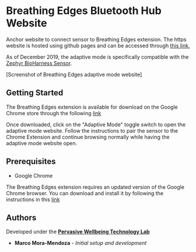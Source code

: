 # Breathing Edges Bluetooth Hub Website
Anchor website to connect sensor to Breathing Edges extension. The https website is hosted using github pages and can be accessed through [this link.](https://pervasivewellbeingtech.github.io/Subliminal-ChromeExtension-BTHubWebsite/)

As of December 2019, the adaptive mode is specifically compatible with the [Zephyr BioHarness Sensor](https://www.zephyranywhere.com/).

[Screenshot of Breathing Edges adaptive mode website]

## Getting Started

The Breathing Edges extension is available for download on the Google Chrome store through the following [link](https://chrome.google.com/webstore/detail/breathing-edges/bfdgeibniodkfndpedigokbjkffoaboc?fbclid=IwAR2xAAuKU682uMxKVfOiMegXmB47ibh72AprPQ61DGwR8LritvmorKvHkD0)

Once downloaded, click on the "Adaptive Mode" toggle switch to open the adaptive mode website. Follow the instructions to pair the sensor to the Chrome Extension and continue browsing normally while having the adaptive mode website open.

## Prerequisites

- Google Chrome

The Breathing Edges extension requires an updated version of the Google Chrome browser. You can download and install it by following the instructions in this [link](https://support.google.com/chrome/answer/95346?co=GENIE.Platform%3DDesktop&hl=en)

## Authors

Developed under the [**Pervasive Wellbeing Technology Lab**](http://med.stanford.edu/pervasivewellbeingtech.html)
* **Marco Mora-Mendoza** - *Initial setup and development*
